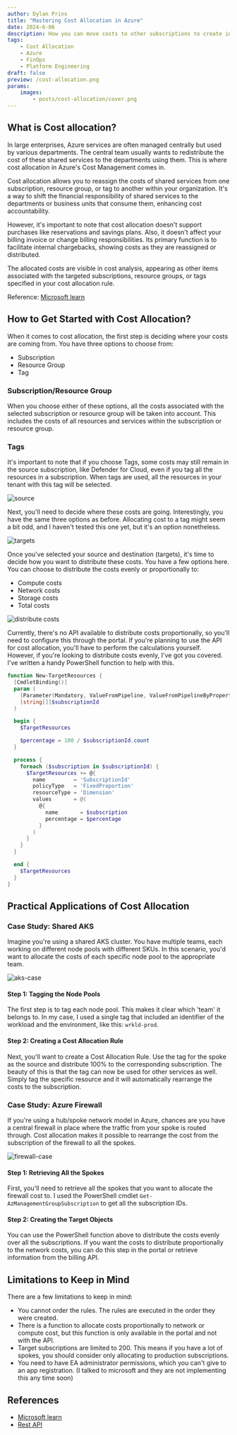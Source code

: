 ```yaml
---
author: Dylan Prins
title: "Mastering Cost Allocation in Azure"
date: 2024-6-06
description: How you can move costs to other subscriptions to create internal charging
tags:
    - Cost Allocation
    - Azure
    - FinOps
    - Platform Engineering
draft: false
preview: /cost-allocation.png
params:
    images:
        - posts/cost-allocation/cover.png
---
```


## What is Cost allocation?

In large enterprises, Azure services are often managed centrally but used by various departments. The central team usually wants to redistribute the cost of these shared services to the departments using them. This is where cost allocation in Azure's Cost Management comes in.

Cost allocation allows you to reassign the costs of shared services from one subscription, resource group, or tag to another within your organization. It's a way to shift the financial responsibility of shared services to the departments or business units that consume them, enhancing cost accountability.

However, it's important to note that cost allocation doesn't support purchases like reservations and savings plans. Also, it doesn't affect your billing invoice or change billing responsibilities. Its primary function is to facilitate internal chargebacks, showing costs as they are reassigned or distributed.

The allocated costs are visible in cost analysis, appearing as other items associated with the targeted subscriptions, resource groups, or tags specified in your cost allocation rule.

Reference: [Microsoft learn](https://learn.microsoft.com/en-us/azure/cost-management-billing/costs/allocate-costs)

## How to Get Started with Cost Allocation?

When it comes to cost allocation, the first step is deciding where your costs are coming from. You have three options to choose from:

- Subscription
- Resource Group
- Tag

### Subscription/Resource Group

When you choose either of these options, all the costs associated with the selected subscription or resource group will be taken into account. This includes the costs of all resources and services within the subscription or resource group.

### Tags

It's important to note that if you choose Tags, some costs may still remain in the source subscription, like Defender for Cloud, even if you tag all the resources in a subscription. When tags are used, all the resources in your tenant with this tag will be selected.

![source](https://raw.githubusercontent.com/Dylan-Prins/Blog/main/content/posts/cost-allocation/source.png)

Next, you'll need to decide where these costs are going. Interestingly, you have the same three options as before. Allocating cost to a tag might seem a bit odd, and I haven't tested this one yet, but it's an option nonetheless.

![targets](https://raw.githubusercontent.com/Dylan-Prins/Blog/main/content/posts/cost-allocation/targets.png)

Once you've selected your source and destination (targets), it's time to decide how you want to distribute these costs. You have a few options here. You can choose to distribute the costs evenly or proportionally to:

- Compute costs
- Network costs
- Storage costs
- Total costs

![distribute costs](https://raw.githubusercontent.com/Dylan-Prins/Blog/main/content/posts/cost-allocation/distribute.png)

Currently, there's no API available to distribute costs proportionally, so you'll need to configure this through the portal. If you're planning to use the API for cost allocation, you'll have to perform the calculations yourself. However, if you're looking to distribute costs evenly, I've got you covered. I've written a handy PowerShell function to help with this.

```powershell
function New-TargetResources {
  [CmdletBinding()]
  param (
    [Parameter(Mandatory, ValueFromPipeline, ValueFromPipelineByPropertyName)]
    [string[]]$subscriptionId
  )

  begin {
    $TargetResources

    $percentage = 100 / $subscriptionId.count
  }

  process {
    foreach ($subscription in $subscriptionId) {
      $TargetResources += @{
        name         = 'SubscriptionId'
        policyType   = 'FixedProportion'
        resourceType = 'Dimension'
        values       = @(
          @{
            name       = $subscription
            percentage = $percentage
          }
        )
      }
    }
  }

  end {
    $TargetResources
  }
}
```

## Practical Applications of Cost Allocation

### Case Study: Shared AKS

Imagine you're using a shared AKS cluster. You have multiple teams, each working on different node pools with different SKUs. In this scenario, you'd want to allocate the costs of each specific node pool to the appropriate team.

![aks-case](https://raw.githubusercontent.com/Dylan-Prins/Blog/main/content/posts/cost-allocation/aks-use-case.png)

#### Step 1: Tagging the Node Pools

The first step is to tag each node pool. This makes it clear which 'team' it belongs to. In my case, I used a single tag that included an identifier of the workload and the environment, like this: `wrkld-prod`.

#### Step 2: Creating a Cost Allocation Rule

Next, you'll want to create a Cost Allocation Rule. Use the tag for the spoke as the source and distribute 100% to the corresponding subscription. The beauty of this is that the tag can now be used for other services as well. Simply tag the specific resource and it will automatically rearrange the costs to the subscription.

### Case Study: Azure Firewall

If you're using a hub/spoke network model in Azure, chances are you have a central firewall in place where the traffic from your spoke is routed through. Cost allocation makes it possible to rearrange the cost from the subscription of the firewall to all the spokes.

![firewall-case](https://raw.githubusercontent.com/Dylan-Prins/Blog/main/content/posts/cost-allocation/firewall-use-case.png)

#### Step 1: Retrieving All the Spokes

First, you'll need to retrieve all the spokes that you want to allocate the firewall cost to. I used the PowerShell cmdlet `Get-AzManagementGroupSubscription` to get all the subscription IDs.

#### Step 2: Creating the Target Objects

You can use the PowerShell function above to distribute the costs evenly over all the subscriptions. If you want the costs to distribute proportionally to the network costs, you can do this step in the portal or retrieve information from the billing API.

## Limitations to Keep in Mind

There are a few limitations to keep in mind:

- You cannot order the rules. The rules are executed in the order they were created.
- There is a function to allocate costs proportionally to network or compute cost, but this function is only available in the portal and not with the API.
- Target subscriptions are limited to 200. This means if you have a lot of spokes, you should consider only allocating to production subscriptions.
- You need to have EA administrator permissions, which you can't give to an app registration. (I talked to microsoft and they are not implementing this any time soon)

## References

- [Microsoft learn](https://learn.microsoft.com/en-us/azure/cost-management-billing/costs/allocate-costs)
- [Rest API](https://learn.microsoft.com/en-us/rest/api/cost-management/cost-allocation-rules?view=rest-cost-management-2023-11-01)
